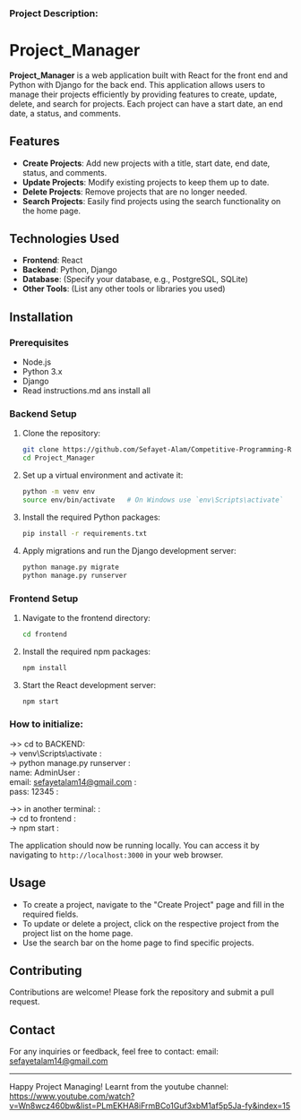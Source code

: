 ### Project Description:

# Project_Manager

**Project_Manager** is a web application built with React for the front end and Python with Django for the back end. This application allows users to manage their projects efficiently by providing features to create, update, delete, and search for projects. Each project can have a start date, an end date, a status, and comments. </br>

## Features

- **Create Projects**: Add new projects with a title, start date, end date, status, and comments. 
- **Update Projects**: Modify existing projects to keep them up to date.
- **Delete Projects**: Remove projects that are no longer needed.
- **Search Projects**: Easily find projects using the search functionality on the home page.

## Technologies Used

- **Frontend**: React
- **Backend**: Python, Django
- **Database**: (Specify your database, e.g., PostgreSQL, SQLite)
- **Other Tools**: (List any other tools or libraries you used)

## Installation

### Prerequisites

- Node.js
- Python 3.x
- Django
-  Read instructions.md ans install all

### Backend Setup

1. Clone the repository:
    ```bash
    git clone https://github.com/Sefayet-Alam/Competitive-Programming-Resources.git
    cd Project_Manager
    ```

2. Set up a virtual environment and activate it:
    ```bash
    python -m venv env
    source env/bin/activate   # On Windows use `env\Scripts\activate`
    ```

3. Install the required Python packages:
    ```bash
    pip install -r requirements.txt
    ```

4. Apply migrations and run the Django development server:
    ```bash
    python manage.py migrate
    python manage.py runserver
    ```

### Frontend Setup

1. Navigate to the frontend directory:
    ```bash
    cd frontend
    ```

2. Install the required npm packages:
    ```bash
    npm install
    ```

3. Start the React development server:
    ```bash
    npm start
    ```

### How to initialize:
->> cd to BACKEND: </br>
    -> venv\Scripts\activate : </br>
    -> python manage.py runserver : </br>
    name: AdminUser : </br>
    email: sefayetalam14@gmail.com : </br>
    pass: 12345 : </br>

->> in another terminal: : </br>
    -> cd to frontend : </br>
    -> npm start : </br>
    
The application should now be running locally. You can access it by navigating to `http://localhost:3000` in your web browser.

## Usage

- To create a project, navigate to the "Create Project" page and fill in the required fields.
- To update or delete a project, click on the respective project from the project list on the home page.
- Use the search bar on the home page to find specific projects.

## Contributing

Contributions are welcome! Please fork the repository and submit a pull request.


## Contact

For any inquiries or feedback, feel free to contact:
email: sefayetalam14@gmail.com

---

Happy Project Managing!
Learnt from the youtube channel: https://www.youtube.com/watch?v=Wn8wcz460bw&list=PLmEKHA8iFrmBCo1Guf3xbM1af5p5Ja-fy&index=15 </br>
